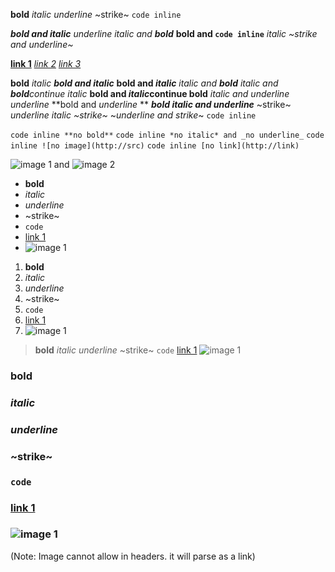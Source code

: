 **bold**
*italic*
_underline_
~strike~
`code inline`

***bold and italic***
_underline *italic* and **bold**_
**bold and `code inline`**
*italic _~strike and underline~_*

**[link 1](http://link1)**
*[link 2](http://link2)*
_[link 3](http://link3)_

**bold**
*italic*
***bold and italic***
**bold and *italic***
*italic and **bold***
*italic and **bold**continue italic*
**bold and *italic*continue bold**
*_italic and underline_*
_underline_
**bold and _underline_ **
***_bold italic and underline_***
~strike~
_underline *italic* ~strike~_
~_underline and strike_~
`code inline`

`code inline **no bold**`
`code inline *no italic* and _no underline_`
`code inline ![no image](http://src)`
`code inline [no link](http://link)`


![image 1](http://image1) and ![image 2](http://image2)

* **bold**
* *italic*
* _underline_
* ~strike~
* `code`
* [link 1](http://link1)
* ![image 1](http://image1)

1. **bold**
2. *italic*
3. _underline_
4. ~strike~
5. `code`
6. [link 1](http://link1)
7. ![image 1](http://image1)



> **bold**
> *italic*
> _underline_
> ~strike~
> `code`
> [link 1](http://link1)
> ![image 1](http://image1)


### **bold**
### *italic*
### _underline_
### ~strike~
### `code`
### [link 1](http://link1)
### ![image 1](http://image1)
(Note: Image cannot allow in headers. it will parse as a link)